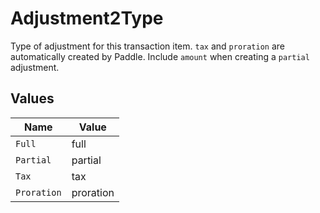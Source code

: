 # Adjustment2Type

Type of adjustment for this transaction item. `tax` and `proration` are automatically created by Paddle. 
Include `amount` when creating a `partial` adjustment.


## Values

| Name        | Value       |
| ----------- | ----------- |
| `Full`      | full        |
| `Partial`   | partial     |
| `Tax`       | tax         |
| `Proration` | proration   |